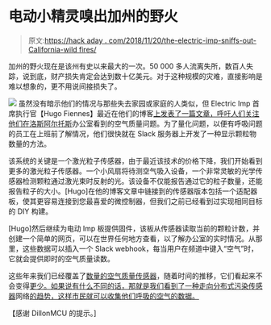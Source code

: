 # 电动小精灵嗅出加州的野火

> 原文:[https://hack aday . com/2018/11/20/the-electric-imp-sniffs-out-California-wild fires/](https://hackaday.com/2018/11/20/the-electric-imp-sniffs-out-california-wildfires/)

加州的野火现在是该州有史以来最大的一次。50 000 多人流离失所，数百人失踪，说到底，财产损失肯定会达到数十亿美元。对于这种规模的灾难，直接影响是难以想象的，更不用说间接损失了。

[![](../Images/dd2171abbba900d795943b2e8d33d698.png)](https://hackaday.com/wp-content/uploads/2018/11/smokeimp_detail.jpg) 虽然没有暗示他们的情况与那些失去家园或家庭的人类似，但 Electric Imp 首席执行官【Hugo Fiennes】最近在他们的博客[上发表了一篇文章，呼吁人们关注他们在洛斯阿尔托斯](https://connect.electricimp.com/blog/office-air-quality-reporting-on-slack)办公室看到的空气质量问题。为了量化问题，以便有呼吸问题的员工在上班前了解情况，他们很快就在 Slack 服务器上开发了一种显示颗粒物数量的方法。

该系统的关键是一个激光粒子传感器，由于最近该技术的价格下降，我们开始看到更多的激光粒子传感器。一个小风扇将待测空气吸入设备，一个非常灵敏的光学传感器检测颗粒通过激光束时反射的光。该设备不仅能报告通过它的粒子数量，还能报告粒子的大小。[Hugo]在他的博客文章中链接到的传感器版本包括一个适配器板，使其更容易连接到您最喜爱的微控制器，但我们之前已经看到过实现相同目标的 DIY 构建。

[Hugo]然后继续为电动 Imp 板提供固件，该板从传感器读取当前的颗粒计数，并创建一个简单的网页，可以在世界任何地方查看，以了解办公室的实时情况。从那里，这些数据可以插入一个 Slack webhook，每当用户在频道中键入“空气”时，它就会提供即时的空气质量读数。

这些年来我们已经覆盖了[数量的空气质量传感器](https://hackaday.com/2012/04/19/monitoring-air-quality-with-a-12-sensor/)，随着时间的推移，它们看起来不会变得[更少。如果说有什么不同的话，那就是我们看到了一种走向分布式污染传感器](https://hackaday.com/2018/07/12/air-quality-readings-at-a-glance/)网络[的趋势，这样市民就可以收集他们呼吸的空气的数据。](https://hackaday.com/2015/12/07/globally-distributed-sensor-net-monitors-air-quality-and-radiation/)

【感谢 DillonMCU 的提示。]